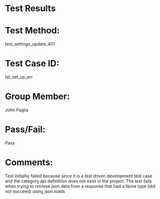 

# Test Results

# Test Method:
test_settings_update_401

# Test Case ID:
tst_set_up_err

# Group Member:
John Paglia

# Pass/Fail:
Pass

# Comments:
Test initialliy failed because since it is a test driven development
test case and the category api definitiion does not exist in the project.
The test fails when trying to retrieve json data from a response that
had a None type (did not succeed) using json.loads